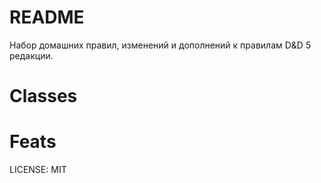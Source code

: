 # README

Набор домашних правил, изменений и дополнений к правилам D&D 5 редакции.

# Classes

# Feats



LICENSE: MIT
